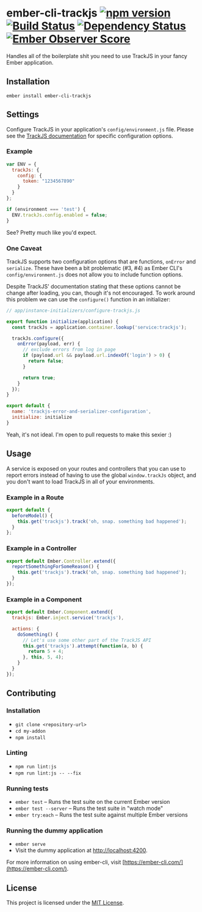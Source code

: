 # ember-cli-trackjs [![npm version][npm-badge]][npm-badge-url] [![Build Status][travis-badge]][travis-badge-url] [![Dependency Status][david-badge]][david-badge-url] [![Ember Observer Score][ember-observer]][ember-observer-url]

Handles all of the boilerplate shit you need to use TrackJS in your fancy Ember
application.

Installation
------------------------------------------------------------------------------

```
ember install ember-cli-trackjs
```

Settings
------------------------------------------------------------------------------

Configure TrackJS in your application's `config/environment.js` file. Please
see the [TrackJS documentation](http://docs.trackjs.com/Examples/Developing_Locally)
for specific configuration options.

### Example

```javascript
var ENV = {
  trackJs: {
    config: {
      token: "1234567890"
    }
  }
};

if (environment === 'test') {
  ENV.trackJs.config.enabled = false;
}
```

See? Pretty much like you'd expect.

### One Caveat

TrackJS supports two configuration options that are functions, `onError` and
`serialize`. These have been a bit problematic (#3, #4) as Ember CLI's
`config/environment.js` does not allow you to include function options.

Despite TrackJS' documentation stating that these options cannot be change
after loading, you can, though it's not encouraged. To work around this
problem we can use the `configure()` function in an initializer:

```javascript
// app/instance-initializers/configure-trackjs.js

export function initialize(application) {
  const trackJs = application.container.lookup('service:trackjs');

  trackJs.configure({
    onError(payload, err) {
      // exclude errors from log in page
      if (payload.url && payload.url.indexOf('login') > 0) {
        return false;
      }

      return true;
    }
  });
}

export default {
  name: 'trackjs-error-and-serializer-configuration',
  initialize: initialize
}
```

Yeah, it's not ideal. I'm open to pull requests to make this sexier :)

Usage
------------------------------------------------------------------------------

A service is exposed on your routes and controllers that you can use to report
errors instead of having to use the global `window.trackJs` object, and you
don't want to load TrackJS in all of your environments.

### Example in a Route

```javascript
export default {
  beforeModel() {
    this.get('trackjs').track('oh, snap. something bad happened');
  }
};
```

### Example in a Controller

```javascript
export default Ember.Controller.extend({
  reportSomethingForSomeReason() {
    this.get('trackjs').track('oh, snap. something bad happened');
  }
});
```

### Example in a Component

```javascript
export default Ember.Component.extend({
  trackjs: Ember.inject.service('trackjs'),

  actions: {
    doSomething() {
      // Let's use some other part of the TrackJS API
      this.get('trackjs').attempt(function(a, b) {
        return 5 + 4;
      }, this, 5, 4);
    }
  }
});
```

Contributing
------------------------------------------------------------------------------

### Installation

* `git clone <repository-url>`
* `cd my-addon`
* `npm install`

### Linting

* `npm run lint:js`
* `npm run lint:js -- --fix`

### Running tests

* `ember test` – Runs the test suite on the current Ember version
* `ember test --server` – Runs the test suite in "watch mode"
* `ember try:each` – Runs the test suite against multiple Ember versions

### Running the dummy application

* `ember serve`
* Visit the dummy application at [http://localhost:4200](http://localhost:4200).

For more information on using ember-cli, visit [https://ember-cli.com/](https://ember-cli.com/).

License
------------------------------------------------------------------------------

This project is licensed under the [MIT License](LICENSE.md).

[npm-badge]: https://badge.fury.io/js/ember-cli-trackjs.svg
[npm-badge-url]: https://badge.fury.io/js/ember-cli-trackjs
[travis-badge]: https://travis-ci.org/jherdman/ember-cli-trackjs.svg?branch=master
[travis-badge-url]: https://travis-ci.org/jherdman/ember-cli-trackjs
[david-badge]: https://david-dm.org/jherdman/ember-cli-trackjs.svg
[david-badge-url]: https://david-dm.org/jherdman/ember-cli-trackjs
[ember-observer]: http://emberobserver.com/badges/ember-cli-trackjs.svg
[ember-observer-url]: http://emberobserver.com/addons/ember-cli-trackjs
